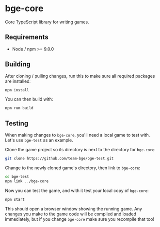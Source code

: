 # bge-core
Core TypeScript library for writing games.

## Requirements
* Node / npm >= 9.0.0

## Building
After cloning / pulling changes, run this to make sure all required packages are installed:

```bash
npm install
```

You can then build with:

```bash
npm run build
```

## Testing
When making changes to `bge-core`, you'll need a local game to test with. Let's use `bge-test` as an example.

Clone the game project so its directory is next to the directory for `bge-core`:

```bash
git clone https://github.com/team-bge/bge-test.git
```

Change to the newly cloned game's directory, then link to `bge-core`:

```bash
cd bge-test
npm link ../bge-core
```

Now you can test the game, and with it test your local copy of `bge-core`:

```bash
npm start
```

This should open a browser window showing the running game.
Any changes you make to the game code will be compiled and loaded immediately, but if you change `bge-core` make sure you recompile that too!
